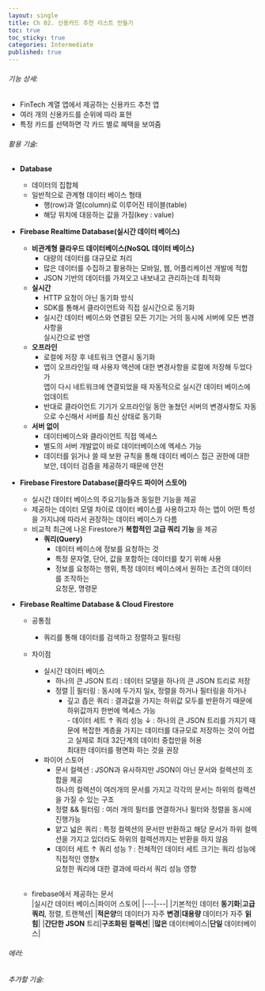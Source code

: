 ```yaml
---
layout: single
title: Ch 02. 신용카드 추천 리스트 만들기
toc: true
toc_sticky: true
categories: Intermediate
published: true
---
```


###### 기능 상세:
- FinTech 계열 앱에서 제공하는 신용카드 추천 앱
- 여러 개의 신용카드를 순위에 따라 표현
- 특정 카드를 선택하면 각 카드 별로 혜택을 보여줌

###### 활용 기술:
- **Database**
  - 데이터의 집합체
  - 일반적으로 관계형 데이터 베이스 형태
    - 행(row)과 열(column)로 이루어진 테이블(table)
    - 해당 위치에 대응하는 값을 가짐(key : value)
- **Firebase Realtime Database(실시간 데이터 베이스)**
  - **비관계형 클라우드 데이터베이스(NoSQL 데이터 베이스)**
    - 대량의 데이터를 대규모로 처리
    - 많은 데이터를 수집하고 활용하는 모바일, 웹, 어플리케이션 개발에 적합
    - JSON 기반의 데이터를 가져오고 내보내고 관리하는데 최적화
  - **실시간**
    - HTTP 요청이 아닌 동기화 방식
    - SDK를 통해서 클라이언트와 직접 실시간으로 동기화
    - 실시간 데이터 베이스와 연결된 모든 기기는 거의 동시에 서버에 모든 변경사항을<br/>실시간으로 반영
  - **오프라인**
    - 로컬에 저장 후 네트워크 연결시 동기화
    - 앱이 오프라인일 때 사용자 액션에 대한 변경사항을 로컬에 저장해 두었다가<br/>앱이 다시 네트워크에 연결되었을 때 자동적으로 실시간 데이터 베이스에 업데이트
    - 반대로 클라이언트 기기가 오프라인일 동안 놓쳤던 서버의 변경사항도 자동으로 수신해서 서버를 최신 상태로 동기화
  - **서버 없이**
    - 데이터베이스와 클라이언트 직접 엑세스
    - 별도의 서버 개발없이 바로 데이터베이스에 엑세스 가능
    - 데이터를 읽거나 쓸 때 보완 규칙을 통해 데이터 베이스 접근 권한에 대한 보안, 데이터 검증을 제공하기 때문에 안전
- **Firebase Firestore Database(클라우드 파이어 스토어)**
  - 실시간 데이터 베이스의 주요기능들과 동일한 기능을 제공
  - 제공하는 데이터 모델 차이로 데이터 베이스를 사용하고자 하는 앱이 어떤 특성을 가지냐에 따라서 권장하는 데이터 베이스가 다름
  - 비교적 최근에 나온 Firestore가 **복합적인 고급 쿼리 기능** 을 제공
     - **쿼리(Query)**
		  - 데이터 베이스에 정보를 요청하는 것
		  - 특정 문자열, 단어, 값을 포함하는 데이터를 찾기 위해 사용
		  - 정보를 요청하는 행위, 특정 데이터 베이스에서 원하는 조건의 데이터를 조작하는<br/>요청문, 명령문

- **Firebase Realtime Database & Cloud Firestore**
  - 공통점
  	- 쿼리를 통해 데이터를 검색하고 정렬하고 필터링 
  - 차이점
  	- 실시간 데이터 베이스
  		- 하나의 큰 JSON 트리
  		  : 데이터 모델을 하나의 큰 JSON 트리로 저장
  	     - 정렬 || 필터링
  		  : 동시에 두가지 일x, 정렬을 하거나 필터링을 하거나
           - 깊고 좁은 쿼리
  		  : 결과값을 가지는 하위값 모두를 반환하기 때문에 하위값까지 한번에 엑세스 가능	  
          - 데이터 세트 ↑ 쿼리 성능 ↓
                  : 하나의 큰 JSON 트리를 가지기 때문에 복잡한 계층을 가지는 데이터를 대규모로 저장하는 것이 어렵고 실제로 최대 32단계의 데이터 중첩만을 허용<br/>
                  최대한 데이터를 평면화 하는 것을 권장
  	- 파이어 스토어
  		- 문서 컬렉션
  		  : JSON과 유사하지만 JSON이 아닌 문서와 컬렉션의 조합을 제공<br/>
		  하나의 컬렉션이 여러개의 문서를 가지고 각각의 문서는 하위의 컬렉션을 가질 수 있는 구조
  		- 정렬 && 필터링
  		  : 여러 개의 필터를 연결하거나 필터와 정렬을 동시에 진행가능
  		- 얕고 넓은 쿼리
  		  : 특정 컬렉션의 문서만 반환하고 해당 문서가 하위 컬렉션을 가지고 있더라도 하위의 컬렉션까지는 반환을 하지 않음
  		- 데이터 세트 ↑ 쿼리 성능 ?
  		  : 전체적인 데이터 세트 크기는 쿼리 성능에 직접적인 영향x<br/>
            	  요청한 쿼리에 대한 결과에 따라서 쿼리 성능 영향
		  <br/><br/>
		  
  - firebase에서 제공하는 문서<br/>
    |실시간 데이터 베이스|파이어 스토어|
    |---|---|
    |기본적인 데이터 **동기화**|**고급 쿼리**, 정렬, 트랜젝션|
    |**적은양**의 데이터가 자주 **변경**|**대용량** 데이터가 자주 **읽힘**|
    |**간단한 JSON** 트리|**구조화된 컬렉션**|
    |**많은** 데이터베이스|**단일** 데이터베이스|

###### 에러:

###### 추가할 기술:
